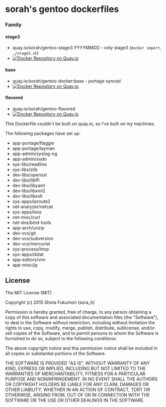 # sorah's gentoo dockerfiles

### Family

#### stage3

- quay.io/sorah/gentoo-stage3:YYYYMMDD - only stage3 (`docker import`, `./stage3.sh`)
- [![Docker Repository on Quay.io](https://quay.io/repository/sorah/gentoo-stage3/status "Docker Repository on Quay.io")](https://quay.io/repository/sorah/gentoo-stage3)

#### base

- quay.io/sorah/gentoo-docker:base - portage synced
- [![Docker Repository on Quay.io](https://quay.io/repository/sorah/gentoo-docker/status "Docker Repository on Quay.io")](https://quay.io/repository/sorah/gentoo-docker)

#### flavored

- quay.io/sorah/gentoo-flavored
- [![Docker Repository on Quay.io](https://quay.io/repository/sorah/gentoo-flavored/status "Docker Repository on Quay.io")](https://quay.io/repository/sorah/gentoo-flavored)

This Dockerfile couldn't be built on quay.io, so I've built on my machines.

The following packages have set up:

- app-portage/flaggie
- app-portage/layman
- app-admin/syslog-ng
- app-admin/sudo
- sys-libs/readline
- sys-libs/zlib
- dev-libs/openssl
- dev-libs/libffi
- dev-libs/libyaml
- dev-libs/libxml2
- dev-libs/libxslt
- sys-apps/iproute2
- net-analyzer/netcat
- sys-apps/less
- net-misc/curl
- net-dns/bind-tools
- app-arch/unzip
- dev-vcs/git
- dev-vcs/subversion
- dev-vcs/mercurial
- sys-process/htop
- sys-apps/dstat
- app-editors/vim
- app-misc/jq


## License

The MIT License (MIT)

Copyright (c) 2015 Shota Fukumori (sora_h)

Permission is hereby granted, free of charge, to any person obtaining a copy
of this software and associated documentation files (the "Software"), to deal
in the Software without restriction, including without limitation the rights
to use, copy, modify, merge, publish, distribute, sublicense, and/or sell
copies of the Software, and to permit persons to whom the Software is
furnished to do so, subject to the following conditions:

The above copyright notice and this permission notice shall be included in
all copies or substantial portions of the Software.

THE SOFTWARE IS PROVIDED "AS IS", WITHOUT WARRANTY OF ANY KIND, EXPRESS OR
IMPLIED, INCLUDING BUT NOT LIMITED TO THE WARRANTIES OF MERCHANTABILITY,
FITNESS FOR A PARTICULAR PURPOSE AND NONINFRINGEMENT. IN NO EVENT SHALL THE
AUTHORS OR COPYRIGHT HOLDERS BE LIABLE FOR ANY CLAIM, DAMAGES OR OTHER
LIABILITY, WHETHER IN AN ACTION OF CONTRACT, TORT OR OTHERWISE, ARISING FROM,
OUT OF OR IN CONNECTION WITH THE SOFTWARE OR THE USE OR OTHER DEALINGS IN
THE SOFTWARE.
